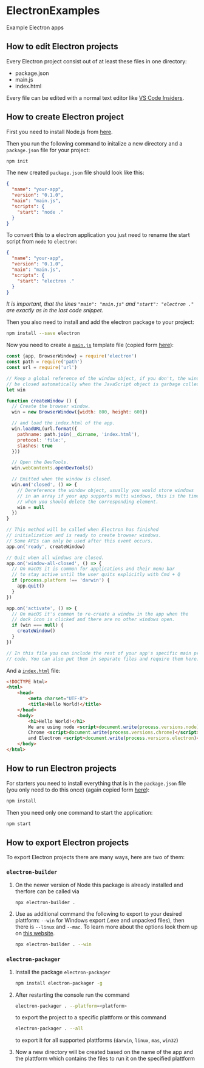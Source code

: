 # ElectronExamples

Example Electron apps

## How to edit Electron projects

Every Electron project consist out of at least these files in one directory:

- package.json
- main.js
- index.html

Every file can be edited with a normal text editor like [VS Code Insiders](https://code.visualstudio.com/insiders/).

## How to create Electron project

First you need to install Node.js from [here](https://nodejs.org/en/).

Then you run the following command to initalize a new directory and a `package.json` file for your project:

```bash
npm init
```

The new created `package.json` file should look like this:

```json
{
  "name": "your-app",
  "version": "0.1.0",
  "main": "main.js",
  "scripts": {
    "start": "node ."
  }
}
```

To convert this to a electron application you just need to rename the start script from `node` to `electron`:

```json
{
  "name": "your-app",
  "version": "0.1.0",
  "main": "main.js",
  "scripts": {
    "start": "electron ."
  }
}
```

*It is important, that the lines `"main": "main.js"` and `"start": "electron ."` are exactly as in the last code snippet.*

Then you also need to install and add the electron package to your project:

```bash
npm install --save electron
```

Now you need to create a [`main.js`](basic-template/main.js) template file (copied form [here](https://github.com/electron/electron/blob/master/docs/tutorial/first-app.md)):

```javascript
const {app, BrowserWindow} = require('electron')
const path = require('path')
const url = require('url')

// Keep a global reference of the window object, if you don't, the window will
// be closed automatically when the JavaScript object is garbage collected.
let win

function createWindow () {
  // Create the browser window.
  win = new BrowserWindow({width: 800, height: 600})

  // and load the index.html of the app.
  win.loadURL(url.format({
    pathname: path.join(__dirname, 'index.html'),
    protocol: 'file:',
    slashes: true
  }))

  // Open the DevTools.
  win.webContents.openDevTools()

  // Emitted when the window is closed.
  win.on('closed', () => {
    // Dereference the window object, usually you would store windows
    // in an array if your app supports multi windows, this is the time
    // when you should delete the corresponding element.
    win = null
  })
}

// This method will be called when Electron has finished
// initialization and is ready to create browser windows.
// Some APIs can only be used after this event occurs.
app.on('ready', createWindow)

// Quit when all windows are closed.
app.on('window-all-closed', () => {
  // On macOS it is common for applications and their menu bar
  // to stay active until the user quits explicitly with Cmd + Q
  if (process.platform !== 'darwin') {
    app.quit()
  }
})

app.on('activate', () => {
  // On macOS it's common to re-create a window in the app when the
  // dock icon is clicked and there are no other windows open.
  if (win === null) {
    createWindow()
  }
})

// In this file you can include the rest of your app's specific main process
// code. You can also put them in separate files and require them here.
```

And a [`index.html`](basic-template/index.html) file:

```html
<!DOCTYPE html>
<html>
	<head>
        <meta charset="UTF-8">
        <title>Hello World!</title>
    </head>
    <body>
        <h1>Hello World!</h1>
        We are using node <script>document.write(process.versions.node)</script>,
        Chrome <script>document.write(process.versions.chrome)</script>,
        and Electron <script>document.write(process.versions.electron)</script>.
	</body>
</html>
```

## How to run Electron projects

For starters you need to install everything that is in the `package.json` file (you only need to do this once) (again copied form [here](https://github.com/electron/electron/blob/master/docs/tutorial/first-app.md)):

```bash
npm install
```

Then you need only one command to start the application:

```bash
npm start
```

## How to export Electron projects

To export Electron projects there are many ways, here are two of them:

### `electron-builder`

1. On the newer version of Node this package is already installed and therfore can be called via

   ```bash
   npx electron-builder .
   ```

2. Use as additional command the following to export to your desired plattform: `--win` for Windows export (.exe and unpacked files), then there is `--linux` and `--mac`. To learn more about the options look them up on [this website](https://www.electron.build/cli).

   ```bash
   npx electron-builder . --win
   ```

### `electron-packager`

1. Install the package `electron-packager`

   ```bash
   npm install electron-packager -g
   ```

2. After restarting the console run the command

   ```bash 
   electron-packager . --platform=<platform>
   ```

   to export the project to a specific plattform or this command

   ```bash
   electron-packager . --all
   ```

   to export it for all supported plattforms (`darwin`, `linux`, `mas`, `win32`)

3. Now a new directory will be created based on the name of the app and the plattform which contains the files to run it on the specified plattform
